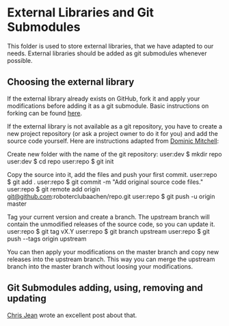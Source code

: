 External Libraries and Git Submodules
=====================================
This folder is used to store external libraries, that we have adapted to our needs.
External libraries should be added as git submodules whenever possible.

Choosing the external library
-----------------------------
If the external library already exists on GitHub, fork it and apply
your modifications before adding it as a git submodule.
Basic instructions on forking can be found [here](http://help.github.com/fork-a-repo/).

If the external library is not available as a git repository, you have to create a
new project repository (or ask a project owner to do it for you) and add the source code yourself.
Here are instructions adapted from [Dominic Mitchell](http://happygiraffe.net/blog/2008/02/07/vendor-branches-in-git/):

Create new folder with the name of the git repository:
    user:dev $ mkdir repo
    user:dev $ cd repo
    user:repo $ git init
    
Copy the source into it, add the files and push your first commit.
    user:repo $ git add .
    user:repo $ git commit -m "Add original source code files."
    user:repo $ git remote add origin git@github.com:roboterclubaachen/repo.git
    user:repo $ git push -u origin master

Tag your current version and create a branch.
The upstream branch will contain the unmodified releases of the source code, so you can update it.
    user:repo $ git tag vX.Y
    user:repo $ git branch upstream
    user:repo $ git push --tags origin upstream

You can then apply your modifications on the master branch and copy new releases into the upstream branch.
This way you can merge the upstream branch into the master branch without loosing your modifications.

Git Submodules adding, using, removing and updating
---------------------------------------------------
[Chris Jean](http://chrisjean.com/2009/04/20/git-submodules-adding-using-removing-and-updating/)
wrote an excellent post about that.
